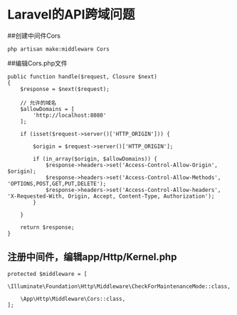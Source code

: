 Laravel的API跨域问题
===================

##创建中间件Cors

	php artisan make:middleware Cors


##编辑Cors.php文件

    public function handle($request, Closure $next)
    {
        $response = $next($request);

        // 允许的域名
        $allowDomains = [
            'http://localhost:8080'
        ];

        if (isset($request->server()['HTTP_ORIGIN'])) {

            $origin = $request->server()['HTTP_ORIGIN'];

            if (in_array($origin, $allowDomains)) {
                $response->headers->set('Access-Control-Allow-Origin', $origin);
                $response->headers->set('Access-Control-Allow-Methods', 'OPTIONS,POST,GET,PUT,DELETE');
                $response->headers->set('Access-Control-Allow-headers', 'X-Requested-With, Origin, Accept, Content-Type, Authorization');
            }

        }

        return $response;
    }

## 注册中间件，编辑app/Http/Kernel.php
	protected $middleware = [
	    \Illuminate\Foundation\Http\Middleware\CheckForMaintenanceMode::class,

	    \App\Http\Middleware\Cors::class,
	];
